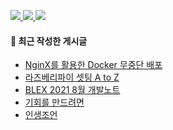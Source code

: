 <p>
    <a href="https://baejino.com">
        <img src="http://img.shields.io/badge/BaeJino-474787?style=flat-square&logo=stellar">
    </a>
    <a href="https://blex.me/@baealex">
        <img src="http://img.shields.io/badge/BLOG-black?style=flat-square&logo=bloglovin">
    </a>
    <a href="https://www.youtube.com/channel/UCuupY_WlY6cPKEnpNNSVRpA">
        <img src="https://img.shields.io/badge/Youtube-ff0000?style=flat-square&logo=youtube">
    </a>
</p>

#### 🔮 최근 작성한 게시글

<!-- BLOG-POST-LIST:START -->
- [NginX를 활용한 Docker 무중단 배포](https://blex.me/@baealex/nginx%EB%A5%BC-%ED%99%9C%EC%9A%A9%ED%95%9C-docker-%EB%AC%B4%EC%A4%91%EB%8B%A8-%EB%B0%B0%ED%8F%AC)
- [라즈베리파이 셋팅 A to Z](https://blex.me/@baealex/%EB%9D%BC%EC%A6%88%EB%B2%A0%EB%A6%AC%ED%8C%8C%EC%9D%B4)
- [BLEX 2021 8월 개발노트](https://blex.me/@baealex/blex-2021-8%EC%9B%94-%EA%B0%9C%EB%B0%9C%EB%85%B8%ED%8A%B8)
- [기회를 만드려면](https://blex.me/@baealex/%EA%B8%B0%ED%9A%8C)
- [인생조언](https://blex.me/@baealex/%EC%9D%B8%EC%83%9D%EC%A1%B0%EC%96%B8)
<!-- BLOG-POST-LIST:END -->

